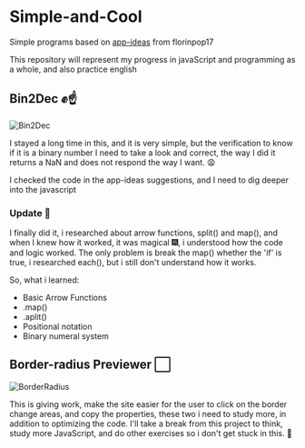 # Simple-and-Cool
 Simple programs based on [app-ideas](https://github.com/florinpop17/app-ideas) from florinpop17
 
This repository will represent my progress in javaScript and programming as a whole, and also practice english
## Bin2Dec ✊☝
![Bin2Dec](https://user-images.githubusercontent.com/63383435/103488384-c358e100-4dea-11eb-9659-2751e33969b1.png)

I stayed a long time in this, and it is very simple, but the verification to know if it is a binary number I need to take a look and correct, the way I did it returns a NaN and does not respond the way I want. 😩

I checked the code in the app-ideas suggestions, and I need to dig deeper into the javascript

### Update 🌠
I finally did it, i researched about arrow functions, split() and map(), and when I knew how it worked, it was magical 🎆, i understood how the code and logic worked. The only problem is break the map() whether the 'if' is true, i researched each(), but i still don't understand how it works.

So, what i learned:
- Basic Arrow Functions
- .map()
- .aplit()
- Positional notation
- Binary numeral system

## Border-radius Previewer ⬜
![BorderRadius](https://user-images.githubusercontent.com/63383435/104858345-16f42000-58fd-11eb-93b6-5849b9e093e8.png)

This is giving work, make the site easier for the user to click on the border change areas, and copy the properties, these two i need to study more, in addition to optimizing the code.
I'll take a break from this project to think, study more JavaScript, and do other exercises so i don't get stuck in this. 🤔
